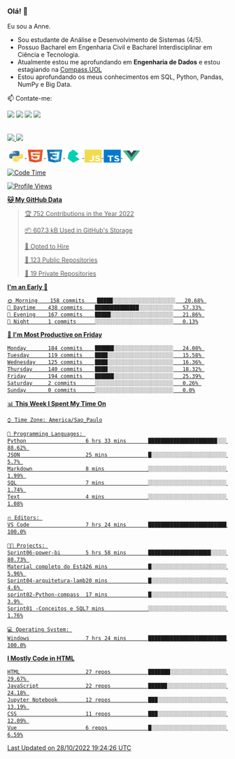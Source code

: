 ### Olá! 👋
Eu sou a Anne. 
- Sou estudante de Análise e Desenvolvimento de Sistemas (4/5).
- Possuo Bacharel em Engenharia Civil e Bacharel Interdisciplinar em Ciência e Tecnologia.
- Atualmente estou me aprofundando em **Engenharia de Dados** e estou estagiando na [Compass.UOL](https://compass.uol/pt/home/) 
- Estou aprofundando os meus conhecimentos em SQL, Python, Pandas, NumPy e Big Data.

📫 Contate-me: 

<div>
<a href="https://www.instagram.com/annekarolinefc/" target="_blank"><img src="https://img.shields.io/badge/-Instagram-%23E4405F?style=for-the-badge&logo=instagram&logoColor=white" target="_blank"></a> 
<a href = "mailto:annekarolinefc@gmail.com"><img src="https://img.shields.io/badge/-Gmail-%23333?style=for-the-badge&logo=gmail&logoColor=white" target="_blank"></a>
<a href="https://www.linkedin.com/in/devannekarolinefc/" target="_blank"><img src="https://img.shields.io/badge/-LinkedIn-%230077B5?style=for-the-badge&logo=linkedin&logoColor=white" target="_blank"></a> 
<a href="https://api.whatsapp.com/send?phone=5533991375118&text=Ol%C3%A1%20Anne!%20" target="_blank"><img src="https://img.shields.io/badge/WhatsApp-25D366?style=for-the-badge&logo=whatsapp&logoColor=white" target="_blank"></a>
</div>

</br>

</br>
<div>
  <a href="https://github.com/annekarolinefc">
  <img height="180em" src="https://github-readme-stats.vercel.app/api?username=annekarolinefc&show_icons=true&theme=dracula&include_all_commits=true&count_private=true"/>
  <img height="180em" src="https://github-readme-stats.vercel.app/api/top-langs/?username=annekarolinefc&layout=compact&langs_count=7&theme=dracula"/>
</div>
  
  <div style="display: inline_block"><br>  
  <img align="center" alt="Anne-Python" height="30" width="40" src="https://raw.githubusercontent.com/devicons/devicon/master/icons/python/python-original.svg">
  <img align="center" alt="Anne-HTML" height="30" width="40" src="https://raw.githubusercontent.com/devicons/devicon/master/icons/html5/html5-original.svg">
  <img align="center" alt="Anne-CSS" height="30" width="40"
 src="https://raw.githubusercontent.com/devicons/devicon/master/icons/css3/css3-original.svg">
  <img align="center" alt="Anne-Bulma" height="30" width="40"
 src="https://github.com/devicons/devicon/blob/master/icons/bulma/bulma-plain.svg">
  <img align="center" alt="Anne-Js" height="30" width="40" src="https://raw.githubusercontent.com/devicons/devicon/master/icons/javascript/javascript-plain.svg">
    <img align="center" alt="Anne-Ts" height="30" width="40" src="https://github.com/devicons/devicon/blob/master/icons/typescript/typescript-original.svg">
      <img align="center" alt="Anne-Vue" height="30" width="40" src="https://github.com/devicons/devicon/blob/master/icons/vuejs/vuejs-original.svg">
</div>
<!--
  <img align="center" alt="Anne-An" height="30" width="40" src="https://github.com/devicons/devicon/blob/master/icons/angularjs/angularjs-original.svg">

-->
</br>
</br>
</br>
<!--START_SECTION:waka-->
![Code Time](http://img.shields.io/badge/Code%20Time-10%20hrs%2056%20mins-blue)

![Profile Views](http://img.shields.io/badge/Profile%20Views-31-blue)

**🐱 My GitHub Data** 

> 🏆 752 Contributions in the Year 2022
 > 
> 📦 607.3 kB Used in GitHub's Storage 
 > 
> 💼 Opted to Hire
 > 
> 📜 123 Public Repositories 
 > 
> 🔑 19 Private Repositories  
 > 
**I'm an Early 🐤** 

```text
🌞 Morning    158 commits    █████░░░░░░░░░░░░░░░░░░░░   20.68% 
🌇 Daytime    438 commits    ██████████████░░░░░░░░░░░   57.33% 
🌃 Evening    167 commits    █████░░░░░░░░░░░░░░░░░░░░   21.86% 
🌙 Night      1 commits      ░░░░░░░░░░░░░░░░░░░░░░░░░   0.13%

```
📅 **I'm Most Productive on Friday** 

```text
Monday       184 commits    ██████░░░░░░░░░░░░░░░░░░░   24.08% 
Tuesday      119 commits    ████░░░░░░░░░░░░░░░░░░░░░   15.58% 
Wednesday    125 commits    ████░░░░░░░░░░░░░░░░░░░░░   16.36% 
Thursday     140 commits    ████░░░░░░░░░░░░░░░░░░░░░   18.32% 
Friday       194 commits    ██████░░░░░░░░░░░░░░░░░░░   25.39% 
Saturday     2 commits      ░░░░░░░░░░░░░░░░░░░░░░░░░   0.26% 
Sunday       0 commits      ░░░░░░░░░░░░░░░░░░░░░░░░░   0.0%

```


📊 **This Week I Spent My Time On** 

```text
⌚︎ Time Zone: America/Sao_Paulo

💬 Programming Languages: 
Python                   6 hrs 33 mins       ██████████████████████░░░   88.62% 
JSON                     25 mins             █░░░░░░░░░░░░░░░░░░░░░░░░   5.7% 
Markdown                 8 mins              ░░░░░░░░░░░░░░░░░░░░░░░░░   1.99% 
SQL                      7 mins              ░░░░░░░░░░░░░░░░░░░░░░░░░   1.74% 
Text                     4 mins              ░░░░░░░░░░░░░░░░░░░░░░░░░   1.08%

🔥 Editors: 
VS Code                  7 hrs 24 mins       █████████████████████████   100.0%

🐱‍💻 Projects: 
Sprint06-power-bi        5 hrs 58 mins       ████████████████████░░░░░   80.73% 
Material completo do Está26 mins             █░░░░░░░░░░░░░░░░░░░░░░░░   5.96% 
Sprint04-arquitetura-lamb20 mins             █░░░░░░░░░░░░░░░░░░░░░░░░   4.6% 
sprint02-Python-compass  17 mins             █░░░░░░░░░░░░░░░░░░░░░░░░   3.9% 
Sprint01 -Conceitos e SQL7 mins              ░░░░░░░░░░░░░░░░░░░░░░░░░   1.76%

💻 Operating System: 
Windows                  7 hrs 24 mins       █████████████████████████   100.0%

```

**I Mostly Code in HTML** 

```text
HTML                     27 repos            ███████░░░░░░░░░░░░░░░░░░   29.67% 
JavaScript               22 repos            ██████░░░░░░░░░░░░░░░░░░░   24.18% 
Jupyter Notebook         12 repos            ███░░░░░░░░░░░░░░░░░░░░░░   13.19% 
CSS                      11 repos            ███░░░░░░░░░░░░░░░░░░░░░░   12.09% 
Vue                      6 repos             █░░░░░░░░░░░░░░░░░░░░░░░░   6.59%

```



 Last Updated on 28/10/2022 19:24:26 UTC
<!--END_SECTION:waka-->
  
